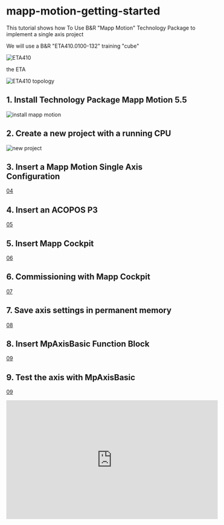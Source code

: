 # mapp-motion-getting-started
This tutorial shows how To Use B&amp;R "Mapp Motion" Technology Package to implement a single axis project

We will use a B&amp;R "ETA410.0100-132" training "cube"

![ETA410](https://media/00_ETA410.0100-00_132.png)

the ETA

![ETA410 topology](https://media/01_ETA410.0100-01_132_topology.png)

## 1. Install Technology Package Mapp Motion 5.5

![install mapp motion](02_install_mapp_motion_55.png)

## 2. Create a new project with a running CPU

![new project](https://media/03_running_cpu.png)

## 3. Insert a Mapp Motion Single Axis Configuration

[04](https://youtu.be/qdOVnebVUVw)

## 4. Insert an ACOPOS P3

[05](https://youtu.be/tMh8Yh_kcs4)

## 5. Insert Mapp Cockpit

[06](https://youtu.be/yQiHJyo_oQ8)

## 6. Commissioning with Mapp Cockpit

[07](https://youtu.be/ZbgP48_rO-A)

## 7. Save axis settings in permanent memory

[08](https://youtu.be/qrduv-qJtsY)

## 8. Insert MpAxisBasic Function Block

[09](https://youtu.be/G-ZkjUBLmXo)

## 9. Test the axis with MpAxisBasic

[09](https://youtu.be/RnY5mPLEc3Q)

<iframe width="560" height="315" src="https://www.youtube.com/embed/RnY5mPLEc3Q" frameborder="0" allow="accelerometer; autoplay; encrypted-media; gyroscope; picture-in-picture" allowfullscreen></iframe>




